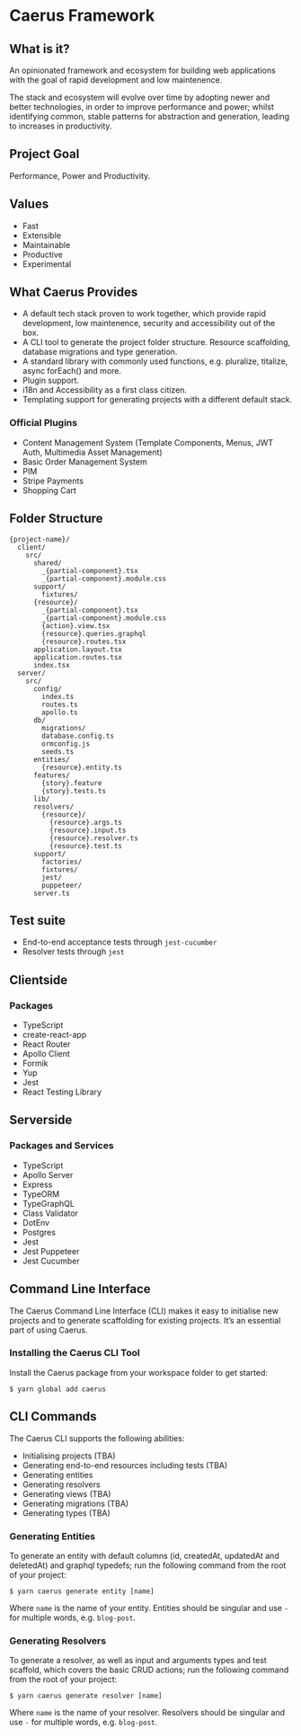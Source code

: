 # Caerus Framework

## What is it?
An opinionated framework and ecosystem for building web applications with the goal of rapid development and low maintenence.

The stack and ecosystem will evolve over time by adopting newer and better technologies, in order to improve performance and power; whilst identifying common, stable patterns for abstraction and generation, leading to increases in productivity.

## Project Goal
Performance, Power and Productivity. 

## Values
- Fast
- Extensible
- Maintainable
- Productive
- Experimental

## What Caerus Provides
 - A default tech stack proven to work together, which provide rapid development, low maintenence, security and accessibility out of the box.
 - A CLI tool to generate the project folder structure. Resource scaffolding, database migrations and type generation.
 - A standard library with commonly used functions, e.g. pluralize, titalize, async forEach() and more.
 - Plugin support.
 - i18n and Accessibility as a first class citizen.
 - Templating support for generating projects with a different default stack.

### Official Plugins
 - Content Management System (Template Components, Menus, JWT Auth, Multimedia Asset Management)
 - Basic Order Management System
 - PIM
 - Stripe Payments
 - Shopping Cart

## Folder Structure
```
{project-name}/
  client/
    src/
      shared/
        _{partial-component}.tsx
        _{partial-component}.module.css
      support/
        fixtures/
      {resource}/
        _{partial-component}.tsx
        _{partial-component}.module.css
        {action}.view.tsx
        {resource}.queries.graphql
        {resource}.routes.tsx
      application.layout.tsx
      application.routes.tsx
      index.tsx
  server/
    src/
      config/
        index.ts
        routes.ts
        apollo.ts
      db/
        migrations/
        database.config.ts
        ormconfig.js
        seeds.ts
      entities/
        {resource}.entity.ts
      features/
        {story}.feature
        {story}.tests.ts
      lib/
      resolvers/
        {resource}/
          {resource}.args.ts
          {resource}.input.ts
          {resource}.resolver.ts
          {resource}.test.ts
      support/
        factories/
        fixtures/
        jest/
        puppeteer/
      server.ts
```
 
## Test suite
  - End-to-end acceptance tests through `jest-cucumber`
  - Resolver tests through `jest`

## Clientside

### Packages
- TypeScript
- create-react-app
- React Router
- Apollo Client
- Formik
- Yup
- Jest
- React Testing Library

## Serverside 

### Packages and Services
 - TypeScript
 - Apollo Server
 - Express
 - TypeORM
 - TypeGraphQL
 - Class Validator
 - DotEnv
 - Postgres
 - Jest
 - Jest Puppeteer
 - Jest Cucumber

## Command Line Interface

The Caerus Command Line Interface (CLI) makes it easy to initialise new projects and to generate scaffolding for existing projects. It’s an essential part of using Caerus.

### Installing the Caerus CLI Tool

Install the Caerus package from your workspace folder to get started:

`$ yarn global add caerus`

## CLI Commands

The Caerus CLI supports the following abilities:

- Initialising projects (TBA)
- Generating end-to-end resources including tests (TBA)
- Generating entities
- Generating resolvers
- Generating views (TBA)
- Generating migrations (TBA)
- Generating types (TBA)

### Generating Entities

To generate an entity with default columns (id, createdAt, updatedAt and deletedAt) and graphql typedefs; run the following command from the root of your project:

`$ yarn caerus generate entity [name]`

Where `name` is the name of your entity.  Entities should be singular and use `-` for multiple words, e.g. `blog-post`.

### Generating Resolvers

To generate a resolver, as well as input and arguments types and test scaffold, which covers the basic CRUD actions; run the following command from the root of your project:

`$ yarn caerus generate resolver [name]`

Where `name` is the name of your resolver.  Resolvers should be singular and use `-` for multiple words, e.g. `blog-post`.



